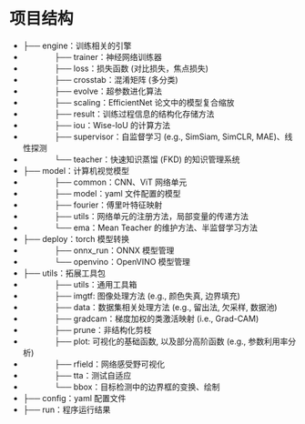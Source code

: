 # 项目结构

- ├── engine：训练相关的引擎
- $~~~~~~~~~~~~~~$├── trainer：神经网络训练器
- $~~~~~~~~~~~~~~$├── loss：损失函数 (对比损失，焦点损失)
- $~~~~~~~~~~~~~~$├── crosstab：混淆矩阵 (多分类)
- $~~~~~~~~~~~~~~$├── evolve：超参数进化算法
- $~~~~~~~~~~~~~~$├── scaling：EfficientNet 论文中的模型复合缩放
- $~~~~~~~~~~~~~~$├── result：训练过程信息的结构化存储方法
- $~~~~~~~~~~~~~~$├── iou：Wise-IoU 的计算方法
- $~~~~~~~~~~~~~~$├── supervisor：自监督学习 (e.g., SimSiam, SimCLR, MAE)、线性探测
- $~~~~~~~~~~~~~~$└── teacher：快速知识蒸馏 (FKD) 的知识管理系统
- ├── model：计算机视觉模型
- $~~~~~~~~~~~~~~$├── common：CNN、ViT 网络单元
- $~~~~~~~~~~~~~~$├── model：yaml 文件配置的模型
- $~~~~~~~~~~~~~~$├── fourier：傅里叶特征映射
- $~~~~~~~~~~~~~~$├── utils：网络单元的注册方法，局部变量的传递方法
- $~~~~~~~~~~~~~~$└── ema：Mean Teacher 的维护方法、半监督学习方法
- ├── deploy：torch 模型转换
- $~~~~~~~~~~~~~~$├── onnx_run：ONNX 模型管理
- $~~~~~~~~~~~~~~$└── openvino：OpenVINO 模型管理
- ├── utils：拓展工具包
- $~~~~~~~~~~~~~~$├── utils：通用工具箱
- $~~~~~~~~~~~~~~$├── imgtf: 图像处理方法 (e.g., 颜色失真, 边界填充)
- $~~~~~~~~~~~~~~$├── data：数据集相关处理方法 (e.g., 留出法, 欠采样, 数据池)
- $~~~~~~~~~~~~~~$├── gradcam：梯度加权的类激活映射 (i.e., Grad-CAM)
- $~~~~~~~~~~~~~~$├── prune：非结构化剪枝
- $~~~~~~~~~~~~~~$├── plot: 可视化的基础函数, 以及部分高阶函数 (e.g., 参数利用率分析)
- $~~~~~~~~~~~~~~$├── rfield：网络感受野可视化
- $~~~~~~~~~~~~~~$├── tta：测试自适应
- $~~~~~~~~~~~~~~$└── bbox：目标检测中的边界框的变换、绘制
- ├── config：yaml 配置文件
- ├── run：程序运行结果
